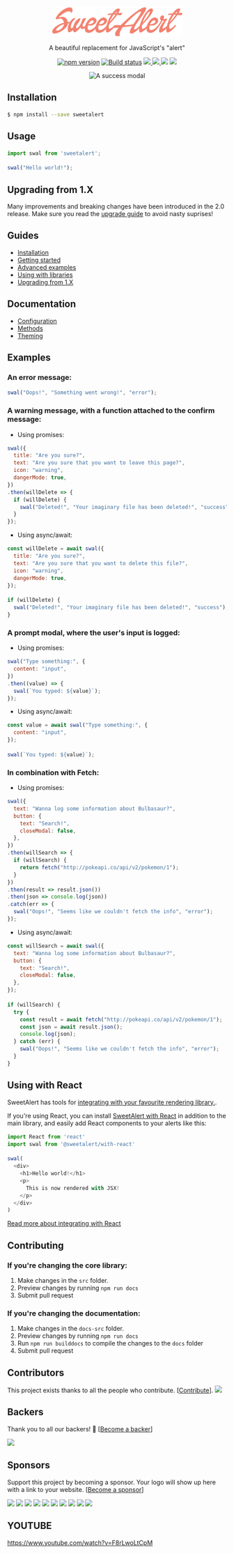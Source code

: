 <p align="center">
  <a href="http://sweetalert.js.org">
    <img alt="SweetAlert" src="https://raw.githubusercontent.com/t4t5/sweetalert/e3c2085473a0eb5a6b022e43eb22e746380bb955/assets/logotype.png" width="300">
  </a>
</p>

<p align="center">
  A beautiful replacement for JavaScript's "alert"
</p>

<p align="center">
  <a href="https://badge.fury.io/js/sweetalert"><img src="https://badge.fury.io/js/sweetalert.svg" alt="npm version" height="18"></a>
  <a href="https://travis-ci.org/t4t5/sweetalert"><img src="https://travis-ci.org/t4t5/sweetalert.svg" alt="Build status" /></a>
  <a href="https://www.npmjs.com/package/sweetalert">
    <img src="https://img.shields.io/npm/dm/sweetalert.svg" />
  </a>
  <a href="https://github.com/t4t5/sweetalert/blob/master/LICENSE">
    <img src="https://img.shields.io/github/license/t4t5/sweetalert.svg" />
  </a> 
  <a href="#backers" alt="sponsors on Open Collective"><img src="https://opencollective.com/SweetAlert/backers/badge.svg" /></a> <a href="#sponsors" alt="Sponsors on Open Collective"><img src="https://opencollective.com/SweetAlert/sponsors/badge.svg" /></a>
</p>

<p align="center">
  <img alt="A success modal" src="https://raw.githubusercontent.com/t4t5/sweetalert/e3c2085473a0eb5a6b022e43eb22e746380bb955/assets/swal.gif">
</p>


## Installation

```bash
$ npm install --save sweetalert
```

## Usage

```javascript
import swal from 'sweetalert';

swal("Hello world!");
```

## Upgrading from 1.X

Many improvements and breaking changes have been introduced in the 2.0 release. Make sure you read the [upgrade guide](https://sweetalert.js.org/guides/#upgrading-from-1x) to avoid nasty suprises!

## Guides

- [Installation](https://sweetalert.js.org/guides/#installation)
- [Getting started](https://sweetalert.js.org/guides/#getting-started)
- [Advanced examples](https://sweetalert.js.org/guides/#advanced-examples)
- [Using with libraries](https://sweetalert.js.org/guides/#using-with-libraries)
- [Upgrading from 1.X](https://sweetalert.js.org/guides/#upgrading-from-1x)

## Documentation

- [Configuration](https://sweetalert.js.org/docs/#configuration)
- [Methods](https://sweetalert.js.org/docs/#methods)
- [Theming](https://sweetalert.js.org/docs/#theming)

## Examples

### An error message:
```javascript
swal("Oops!", "Something went wrong!", "error");
```

### A warning message, with a function attached to the confirm message:
  - Using promises:
  ```javascript
  swal({
    title: "Are you sure?",
    text: "Are you sure that you want to leave this page?",
    icon: "warning",
    dangerMode: true,
  })
  .then(willDelete => {
    if (willDelete) {
      swal("Deleted!", "Your imaginary file has been deleted!", "success");
    }
  });
  ```
  - Using async/await:
  ```javascript
  const willDelete = await swal({
    title: "Are you sure?",
    text: "Are you sure that you want to delete this file?",
    icon: "warning",
    dangerMode: true,
  });

  if (willDelete) {
    swal("Deleted!", "Your imaginary file has been deleted!", "success");
  }
  ```
  
### A prompt modal, where the user's input is logged:
  - Using promises:
  ```javascript
  swal("Type something:", {
    content: "input",
  })
  .then((value) => {
    swal(`You typed: ${value}`);
  });
  ```
  - Using async/await:
  ```javascript
  const value = await swal("Type something:", {
    content: "input",
  });

  swal(`You typed: ${value}`);
  ```

### In combination with Fetch:
  - Using promises:
  ```javascript
  swal({
    text: "Wanna log some information about Bulbasaur?",
    button: {
      text: "Search!",
      closeModal: false,
    },
  })
  .then(willSearch => {
    if (willSearch) {
      return fetch("http://pokeapi.co/api/v2/pokemon/1");
    }
  })
  .then(result => result.json())
  .then(json => console.log(json))
  .catch(err => {
    swal("Oops!", "Seems like we couldn't fetch the info", "error");
  });
  ```
  - Using async/await:
  ```javascript
  const willSearch = await swal({
    text: "Wanna log some information about Bulbasaur?",
    button: {
      text: "Search!",
      closeModal: false,
    },
  });
  
  if (willSearch) {
    try {
      const result = await fetch("http://pokeapi.co/api/v2/pokemon/1");
      const json = await result.json();
      console.log(json);
    } catch (err) {
      swal("Oops!", "Seems like we couldn't fetch the info", "error");
    }
  }
  ```

## Using with React

SweetAlert has tools for [integrating with your favourite rendering library.](https://sweetalert.js.org/guides/#using-with-libraries).

If you're using React, you can install [SweetAlert with React](https://www.npmjs.com/package/@sweetalert/with-react) in addition to the main library, and easily add React components to your alerts like this:

```javascript
import React from 'react'
import swal from '@sweetalert/with-react'

swal(
  <div>
    <h1>Hello world!</h1>
    <p>
      This is now rendered with JSX!
    </p>
  </div>
)
```

[Read more about integrating with React](https://sweetalert.js.org/guides/#using-react)

## Contributing

### If you're changing the core library:
1. Make changes in the `src` folder.
2. Preview changes by running `npm run docs`
3. Submit pull request

### If you're changing the documentation:
1. Make changes in the `docs-src` folder.
2. Preview changes by running `npm run docs`
3. Run `npm run builddocs` to compile the changes to the `docs` folder
4. Submit pull request

## Contributors

This project exists thanks to all the people who contribute. [[Contribute](https://github.com/t4t5/sweetalert#contributing)].
<a href="https://github.com/t4t5/sweetalert/graphs/contributors"><img src="https://opencollective.com/SweetAlert/contributors.svg?width=890&button=false" /></a>


## Backers

Thank you to all our backers! 🙏 [[Become a backer](https://opencollective.com/SweetAlert#backer)]

<a href="https://opencollective.com/SweetAlert#backers" target="_blank"><img src="https://opencollective.com/SweetAlert/backers.svg?width=890"></a>


## Sponsors

Support this project by becoming a sponsor. Your logo will show up here with a link to your website. [[Become a sponsor](https://opencollective.com/SweetAlert#sponsor)]

<a href="https://opencollective.com/SweetAlert/sponsor/0/website" target="_blank"><img src="https://opencollective.com/SweetAlert/sponsor/0/avatar.svg"></a>
<a href="https://opencollective.com/SweetAlert/sponsor/1/website" target="_blank"><img src="https://opencollective.com/SweetAlert/sponsor/1/avatar.svg"></a>
<a href="https://opencollective.com/SweetAlert/sponsor/2/website" target="_blank"><img src="https://opencollective.com/SweetAlert/sponsor/2/avatar.svg"></a>
<a href="https://opencollective.com/SweetAlert/sponsor/3/website" target="_blank"><img src="https://opencollective.com/SweetAlert/sponsor/3/avatar.svg"></a>
<a href="https://opencollective.com/SweetAlert/sponsor/4/website" target="_blank"><img src="https://opencollective.com/SweetAlert/sponsor/4/avatar.svg"></a>
<a href="https://opencollective.com/SweetAlert/sponsor/5/website" target="_blank"><img src="https://opencollective.com/SweetAlert/sponsor/5/avatar.svg"></a>
<a href="https://opencollective.com/SweetAlert/sponsor/6/website" target="_blank"><img src="https://opencollective.com/SweetAlert/sponsor/6/avatar.svg"></a>
<a href="https://opencollective.com/SweetAlert/sponsor/7/website" target="_blank"><img src="https://opencollective.com/SweetAlert/sponsor/7/avatar.svg"></a>
<a href="https://opencollective.com/SweetAlert/sponsor/8/website" target="_blank"><img src="https://opencollective.com/SweetAlert/sponsor/8/avatar.svg"></a>
<a href="https://opencollective.com/SweetAlert/sponsor/9/website" target="_blank"><img src="https://opencollective.com/SweetAlert/sponsor/9/avatar.svg"></a>

## YOUTUBE
https://www.youtube.com/watch?v=F8rLwoLtCpM
